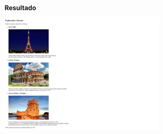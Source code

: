 ## Resultado

<img src="https://github.com/robsondionisio/curso-proz/blob/main/Html%20-%20Css/Atividade%20001%20-%20Corpo%20de%20Pagina%20Html/Img/index.png">
